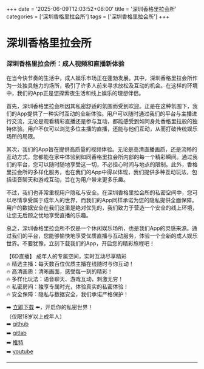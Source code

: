 +++
date = '2025-06-09T12:03:52+08:00'
title = '深圳香格里拉会所'
categories = ['深圳香格里拉会所']
tags = ['深圳香格里拉会所']
+++

# 深圳香格里拉会所

### 深圳香格里拉会所：成人视频和直播新体验

在当今快节奏的生活中，成人娱乐市场正在蓬勃发展。其中，深圳香格里拉会所作为一处独具魅力的场所，吸引了许多人前来寻求放松及互动的机会。在这样的环境中，我们的App正是您探索夜生活和线上娱乐的理想伴侣。

首先，深圳香格里拉会所因其私密舒适的氛围而受到欢迎。正是在这种氛围下，我们的App提供了一种实时互动的全新体验。用户可以随时通过我们的平台与主播进行交流，无论是观看精彩直播还是参与互动，都能感受到如同身处香格里拉般的独特体验。用户不仅可以浏览多位主播的直播，还能与他们互动，从而打破传统娱乐场所的局限。

其次，我们的App旨在提供高质量的视频体验。无论是高清直播画质，还是流畅的互动方式，您都能在家中体验到如同香格里拉会所内部的每一个精彩瞬间。通过我们的平台，您可以随时随地享受这一切，不必担心时间与地点的限制。此外，香格里拉会所的多样化服务，也在我们的App中得以体现，我们提供多种互动玩法，包括语音聊天和游戏互动，旨在为用户带来更多乐趣。

不过，我们也非常重视用户隐私与安全。在深圳香格里拉会所的私密空间中，您可以尽情享受属于成年人的世界，而我们的App同样承诺为您的隐私提供全面保障。用户的数据安全在我们这里是绝对优先的，我们致力于营造一个安全的线上环境，让您无后顾之忧地享受直播的乐趣。

总之，深圳香格里拉会所不仅是一个休闲娱乐场所，也是我们App的灵感来源。通过我们的平台，您能够愉快地享受优质直播与互动服务，体验一个全新的成人娱乐世界。不要犹豫，立刻下载我们的App，开启您的精彩旅程吧！

【6D直播】
成年人的专属空间，实时互动尽享精彩  
🔥 精选主播：每天数百位优质主播在线随时与你互动！  
🔥 高清画质：清晰画面，感受每一刻的精彩！  
🔥 多样化玩法：语音聊天、游戏互动，刺激无穷！  
🔥 私密房间：独享专属时光，体验真实的私密体验！  
🔥 安全保障：隐私与数据安全，我们承诺严格保护！  

➡️ [立即下载](https://down123.s3.ap-east-1.amazonaws.com/down/down.html?channelCode=blog) ⬅️，开启你的私密世界！  
（仅限18岁以上成年人）  
➡️ [github](https://aldult-live.github.io/)  
➡️ [gitlab](https://seo-09598d.gitlab.io/)  
➡️ [推特](https://x.com/wegame33)  
➡️ [youtube](https://www.youtube.com/@6Dlive)  

---
